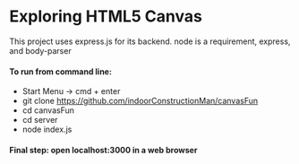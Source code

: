 # Exploring HTML5 Canvas
This project uses express.js for its backend.
node is a requirement, express, and body-parser


#### To run from command line:
* Start Menu -> cmd + enter
* git clone https://github.com/indoorConstructionMan/canvasFun
* cd canvasFun
* cd server
* node index.js
#### Final step: open localhost:3000 in a web browser
